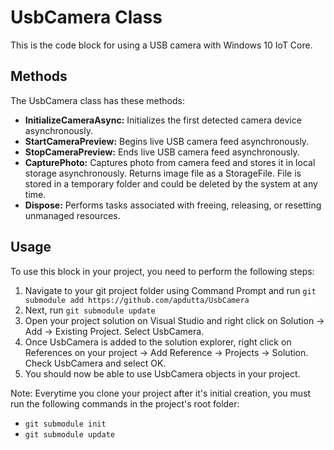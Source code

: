 # UsbCamera Class
This is the code block for using a USB camera with Windows 10 IoT Core.

## Methods
The UsbCamera class has these methods:
- **InitializeCameraAsync:** Initializes the first detected camera device asynchronously.
- **StartCameraPreview:** Begins live USB camera feed asynchronously.
- **StopCameraPreview:** Ends live USB camera feed asynchronously.
- **CapturePhoto:** Captures photo from camera feed and stores it in local storage asynchronously. Returns image file as a StorageFile. File is stored in a temporary folder and could be deleted by the system at any time.
- **Dispose:** Performs tasks associated with freeing, releasing, or resetting unmanaged resources.

## Usage
To use this block in your project, you need to perform the following steps:

1. Navigate to your git project folder using Command Prompt and run `git submodule add https://github.com/apdutta/UsbCamera`
2. Next, run `git submodule update`
3. Open your project solution on Visual Studio and right click on Solution -> Add -> Existing Project. Select UsbCamera.
4. Once UsbCamera is added to the solution explorer, right click on References on your project -> Add Reference -> Projects -> Solution. Check UsbCamera and select OK.
5. You should now be able to use UsbCamera objects in your project.

Note: Everytime you clone your project after it's initial creation, you must run the following commands in the project's root folder: 
- `git submodule init`
- `git submodule update`
